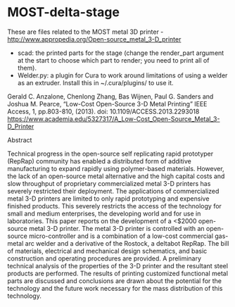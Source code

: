 MOST-delta-stage
================

These are files related to the MOST metal 3D printer -
http://www.appropedia.org/Open-source_metal_3-D_printer

 * scad: the printed parts for the stage (change the render_part argument at
   the start to choose which part to render; you need to print all of them).
 * Welder.py: a plugin for Cura to work around limitations of using a welder as
   an extruder.  Install this in ~/.cura/plugins/ to use it.

Gerald C. Anzalone, Chenlong Zhang, Bas Wijnen, Paul G. Sanders and Joshua M.
Pearce, “Low-Cost Open-Source 3-D Metal Printing” IEEE Access, 1, pp.803-810,
(2013). doi: 10.1109/ACCESS.2013.2293018
https://www.academia.edu/5327317/A_Low-Cost_Open-Source_Metal_3-D_Printer

Abstract

Technical progress in the open-source self replicating rapid prototyper
(RepRap) community has enabled a distributed form of additive manufacturing to
expand rapidly using polymer-based materials. However, the lack of an
open-source metal alternative and the high capital costs and slow throughput of
proprietary commercialized metal 3-D printers has severely restricted their
deployment. The applications of commercialized metal 3-D printers are limited
to only rapid prototyping and expensive finished products. This severely
restricts the access of the technology for small and medium enterprises, the
developing world and for use in laboratories. This paper reports on the
development of a <$2000 open-source metal 3-D printer. The metal 3-D printer is
controlled with an open-source micro-controller and is a combination of a
low-cost commercial gas-metal arc welder and a derivative of the Rostock, a
deltabot RepRap. The bill of materials, electrical and mechanical design
schematics, and basic construction and operating procedures are provided. A
preliminary technical analysis of the properties of the 3-D printer and the
resultant steel products are performed. The results of printing customized
functional metal parts are discussed and conclusions are drawn about the
potential for the technology and the future work necessary for the mass
distribution of this technology. 
